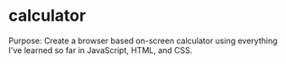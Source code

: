 # calculator

Purpose: Create a browser based on-screen calculator using everything I've learned so far in JavaScript, HTML, and CSS.